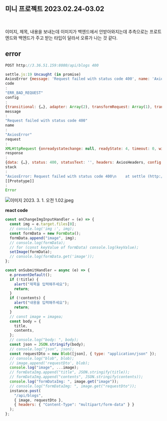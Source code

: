 ## 미니 프로젝트 2023.02.24-03.02

<br />

이미지, 제목, 내용을 보내는데 이미지가 백엔드에서 안받아와지는데 추측으로는 프로트엔드와 백엔드가 주고 받는 타입이 달라서 오류가 나는 것 같다.

## error

```jsx
POST http://3.36.51.159:8080/api/blogs 400
```

```jsx
settle.js:19 Uncaught (in promise)
AxiosError {message: 'Request failed with status code 400', name: 'AxiosError', code: 'ERR_BAD_REQUEST', config: {…}, request: XMLHttpRequest, …}
code
:
"ERR_BAD_REQUEST"
config
:
{transitional: {…}, adapter: Array(2), transformRequest: Array(1), transformResponse: Array(1), timeout: 0, …}
message
:
"Request failed with status code 400"
name
:
"AxiosError"
request
:
XMLHttpRequest {onreadystatechange: null, readyState: 4, timeout: 0, withCredentials: false, upload: XMLHttpRequestUpload, …}
response
:
{data: {…}, status: 400, statusText: '', headers: AxiosHeaders, config: {…}, …}
stack
:
"AxiosError: Request failed with status code 400\n    at settle (http://localhost:3000/static/js/bundle.js:57049:12)\n    at XMLHttpRequest.onloadend (http://localhost:3000/static/js/bundle.js:55744:66)"
[[Prototype]]
:
Error
```

![이미지 2023. 3. 1. 오전 1.02.jpeg](https://s3-us-west-2.amazonaws.com/secure.notion-static.com/79208cc0-be72-4bff-9730-fdcb0971ea57/%E1%84%8B%E1%85%B5%E1%84%86%E1%85%B5%E1%84%8C%E1%85%B5_2023._3._1._%E1%84%8B%E1%85%A9%E1%84%8C%E1%85%A5%E1%86%AB_1.02.jpeg)

**react code**

```jsx
const onChangeImgInputHandler = (e) => {
  const img = e.target.files[0];
  // console.log('img :', img);
  const formData = new FormData();
  formData.append("image", img);
  // console.log(formData);
  // for (const keyValue of formData) console.log(keyValue);
  setImage(formData);
  // console.log(formData.get('image'));
};

const onSubmitHandler = async (e) => {
  e.preventDefault();
  if (!title) {
    alert("제목을 입력해주세요");
    return;
  }
  if (!contents) {
    alert("내용을 입력해주세요");
    return;
  }
  // const image = imagea;
  const body = {
    title,
    contents,
  };
  // console.log("body: ", body);
  const json = JSON.stringify(body);
  // console.log("json", json);
  const requestDto = new Blob([json], { type: "application/json" });
  // console.log("blob", blob);
  // image.append('requestDto', blob);
  console.log("image", ...image);
  // formDataImg.append("title", JSON.stringify(title));
  // formDataImg.append("contents", JSON.stringify(contents));
  console.log("formDataImg: ", image.get("image"));
  // console.log("formDataImg: ", image.get("requestDto"));
  instance.post(
    "/api/blogs",
    { image, requestDto },
    { headers: { "Content-Type": "multipart/form-data" } }
  );
};
```
